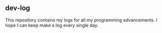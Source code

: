 dev-log
---
This repository contains my logs for all my programming advancements. I hope I can keep make a log every single day.
